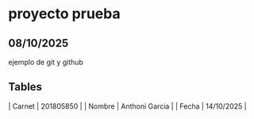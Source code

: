 # proyecto prueba
## 08/10/2025

ejemplo de git y github
## Tables


| Carnet        | 201805850          |
| Nombre        | Anthoni Garcia     |
| Fecha         | 14/10/2025         |